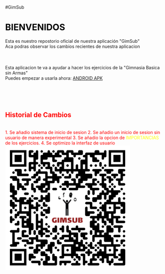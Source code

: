 #GimSub
<html>
<font><h1><font color = "black">BIENVENIDOS</font></h1>
  Esta es nuestro repostorio oficial de nuestra aplicación "GimSub" <br>
  Aca podras observar los cambios recientes de nuestra aplicacion<br>
  <br>
  <br>
  <br>
  Esta aplicacion te va a ayudar a hacer los ejercicios de la "Gimnasia Basica sin Armas"<br>
  Puedes empezar a usarla ahora: <a href="https://github.com/brandonsneiders/GimSub/releases/tag/Apk">ANDROID APK</a>
  <br>
  <br>
  <br>
  <br>
  <br>
  <font><h2><font color = red>Historial de Cambios<font></h2><br>
    1. Se añadio sistema de inicio de sesion
    2. Se añadio un inicio de sesion sin usuario de manera experimental
    3. Se añadio la opcion de <font><font color=yellow>IMPORTANCIAS</font> de los ejercicios.
    4. Se optimizo la interfaz de usuario
      <img alt="Untitled (1).png" src="https://github.com/brandonsneiders/GimSub/blob/main/Untitled%20(1).png?raw=true" data-hpc="true" width="400" height="400">
    </html>
  
